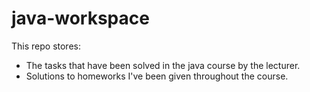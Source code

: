 # java-workspace
This repo stores:
- The tasks that have been solved in the java course by the lecturer.
- Solutions to homeworks I've been given throughout the course.
